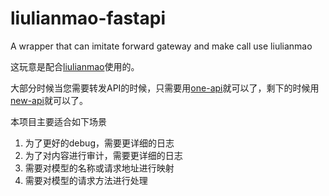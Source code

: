 # liulianmao-fastapi
A wrapper that can imitate forward gateway and make call use liulianmao


这玩意是配合[liulianmao](https://github.com/LaoshuBaby/liulianmao)使用的。

大部分时候当您需要转发API的时候，只需要用[one-api](https://github.com/songquanpeng/one-api)就可以了，剩下的时候用[new-api](https://github.com/Calcium-Ion/new-api)就可以了。

本项目主要适合如下场景

1. 为了更好的debug，需要更详细的日志
2. 为了对内容进行审计，需要更详细的日志
3. 需要对模型的名称或请求地址进行映射
4. 需要对模型的请求方法进行处理